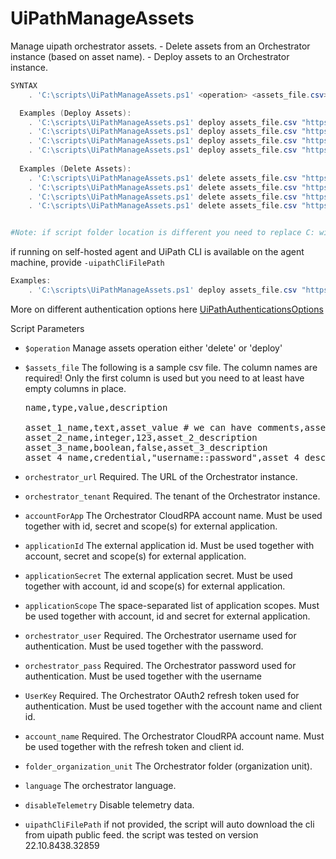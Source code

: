 
# UiPathManageAssets
Manage uipath orchestrator assets.
    - Delete assets from an Orchestrator instance (based on asset name).
    - Deploy assets to an Orchestrator instance.
```PowerShell
SYNTAX
    . 'C:\scripts\UiPathManageAssets.ps1' <operation> <assets_file.csv> <orchestrator_url> <orchestrator_tenant> [-accountForApp <account_for_app> -applicationId <application_id> -applicationSecret <application_secret> -applicationScope <applicationScope>] [-orchestrator_user <orchestrator_user> -orchestrator_pass <orchestrator_pass>] [-UserKey <auth_token> -account_name <account_name>] [-folder_organization_unit <folder_organization_unit>] [-language <language>] [-uipathCliFilePath <uipcli_path>]

  Examples (Deploy Assets):
    . 'C:\scripts\UiPathManageAssets.ps1' deploy assets_file.csv "https://uipath-orchestrator.myorg.com" defaultTenant -orchestrator_user admin -orchestrator_pass 123456
    . 'C:\scripts\UiPathManageAssets.ps1' deploy assets_file.csv "https://uipath-orchestrator.myorg.com" defaultTenant -orchestrator_user admin -orchestrator_pass 123456 -folder_organization_unit OurOrganization
    . 'C:\scripts\UiPathManageAssets.ps1' deploy assets_file.csv "https://cloud.uipath.com" defaultTenant -UserKey a7da29a2c93a717110a82 -account_name myAccount -language en-US
    . 'C:\scripts\UiPathManageAssets.ps1' deploy assets_file.csv "https://cloud.uipath.com" defaultTenant -accountForApp myAccountForExternalApp -applicationId myExternalAppId -applicationSecret myExternalAppSecret -applicationScope "OR.Folders.Read OR.Settings.Read" -language en-US
  
  Examples (Delete Assets):
    . 'C:\scripts\UiPathManageAssets.ps1' delete assets_file.csv "https://uipath-orchestrator.myorg.com" defaultTenant -orchestrator_user admin -orchestrator_pass 123456
    . 'C:\scripts\UiPathManageAssets.ps1' delete assets_file.csv "https://uipath-orchestrator.myorg.com" defaultTenant -orchestrator_user admin -orchestrator_pass 123456 -folder_organization_unit OurOrganization
    . 'C:\scripts\UiPathManageAssets.ps1' delete assets_file.csv "https://cloud.uipath.com" defaultTenant -UserKey a7da29a2c93a717110a82 -account_name myAccount -language en-US
    . 'C:\scripts\UiPathManageAssets.ps1' delete assets_file.csv "https://cloud.uipath.com" defaultTenant -accountForApp myAccountForExternalApp -applicationId myExternalAppId -applicationSecret myExternalAppSecret -applicationScope "OR.Folders.Read OR.Settings.Read" -language en-US


#Note: if script folder location is different you need to replace C: with directory folder (e.g. '[FOLDER_VARIABLE]\scripts\UiPathPack.ps1')
```
if running on self-hosted agent and UiPath CLI is available on the agent machine, provide `-uipathCliFilePath` 
```PowerShell
Examples:
    . 'C:\scripts\UiPathManageAssets.ps1' deploy assets_file.csv "https://uipath-orchestrator.myorg.com" defaultTenant -orchestrator_user admin -orchestrator_pass 123456 -uipathCliFilePath "C:\uipathcli\uipcli.exe"
```

More on different authentication options here [UiPathAuthenticationsOptions](UiPathAuthenticationsOptions.md)

Script Parameters
-  `$operation` 
     Manage assets operation either 'delete' or  'deploy'

-  `$assets_file` 
     The following is a sample csv file. The column names are required! Only the first column is used but you need to at least have empty columns in place.  
        <pre>name,type,value,description  
        asset_1_name,text,asset_value # we can have comments,asset_1_description
        asset_2_name,integer,123,asset_2_description
        asset_3_name,boolean,false,asset_3_description
        asset_4_name,credential,"username::password",asset_4_description
        </pre>

-  `orchestrator_url`
    Required. The URL of the Orchestrator instance.

-  `orchestrator_tenant`
    Required. The tenant of the Orchestrator instance.

-  `accountForApp` 
    The Orchestrator CloudRPA account name. Must be used together with id, secret and scope(s) for external application.

-  `applicationId` 
    The external application id. Must be used together with account, secret and scope(s) for external application.

-  `applicationSecret` 
    The external application secret. Must be used together with account, id and scope(s) for external application.

-  `applicationScope` 
    The space-separated list of application scopes. Must be used together with account, id and secret for external application.
    
-  `orchestrator_user`
    Required. The Orchestrator username used for authentication. Must be used together with the password.

-  `orchestrator_pass`
    Required. The Orchestrator password used for authentication. Must be used together with the username

-  `UserKey`
    Required. The Orchestrator OAuth2 refresh token used for authentication. Must be used together with the account name and client id.

-  `account_name`
    Required. The Orchestrator CloudRPA account name. Must be used together with the refresh token and client id.

-  `folder_organization_unit`
    The Orchestrator folder (organization unit).

-  `language`
    The orchestrator language.

-  `disableTelemetry`
    Disable telemetry data.

-  `uipathCliFilePath`
    if not provided, the script will auto download the cli from uipath public feed. the script was tested on version 22.10.8438.32859
